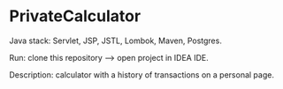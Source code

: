 # PrivateCalculator

Java stack: Servlet, JSP, JSTL, Lombok, Maven, Postgres.

Run: clone this repository --> open project in IDEA IDE.

Description: calculator with a history of transactions on a personal page.
